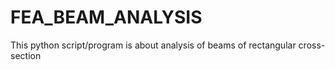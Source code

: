 # FEA_BEAM_ANALYSIS

This python script/program is about analysis of beams of rectangular cross-section

